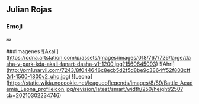 ## Julian Rojas 

### Emoji

:zzz:

###Imagenes 
![Akali] (https://cdna.artstation.com/p/assets/images/images/018/767/726/large/dasha-y-park-kda-akali-fanart-dasha-v1-1200.jpg?1560645093)
![Ahri] (http://pm1.narvii.com/7243/8f044646c8ecb5d2f5d8be9c3864ff52f803cff2r1-1500-1800v2_uhq.jpg)
![Leona] (https://static.wikia.nocookie.net/leagueoflegends/images/8/89/Battle_Academia_Leona_profileicon.jpg/revision/latest/smart/width/250/height/250?cb=20210302234746)

